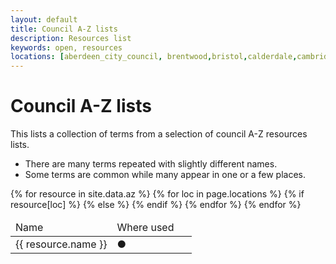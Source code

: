 ```yaml
---
layout: default
title: Council A-Z lists
description: Resources list
keywords: open, resources
locations: [aberdeen_city_council, brentwood,bristol,calderdale,cambridge_city council,cardiff_council,carmarthenshire_county_council,city_of_westminster,city_of_york,clackmannanshire_council,derbyshire_dales,fife,lambeth,norfolk,north_herts,north_somerset,oxfordshire,recycle_now (wrap)]
---
```


# Council A-Z lists

This lists a collection of terms from a selection of council A-Z resources lists.

* There are many terms repeated with slightly different names.
* Some terms are common while many appear in one or a few places.


<table class="resources-list">
  <thead>
    <td>Name</td>
    <td colspan="{{page.locations | size}}">Where used</td>
  <thead>
  <tbody>
    {% for resource in site.data.az %}
    <tr>
      <td>{{ resource.name }}</td>
      {% for loc in page.locations %}
      {% if resource[loc] %}
      <td>&#9679;</td>
      {% else %}
      <td>&nbsp;</td>
      {% endif %}
      {% endfor %}
    </tr>
    {% endfor %}
  </tbody>
</table>

